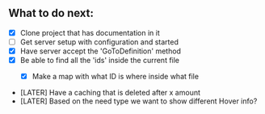 ## What to do next:


- [x] Clone project that has documentation in it
- [ ] Get server setup with configuration and started
- [x] Have server accept the 'GoToDefinition' method
- [x] Be able to find all the 'ids' inside the current file
    - [x] Make a map with what ID is where inside what file



- [LATER] Have a caching that is deleted after x amount
- [LATER] Based on the need type we want to show different Hover info?

